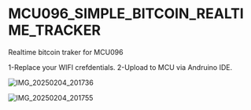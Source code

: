 # MCU096_SIMPLE_BITCOIN_REALTIME_TRACKER
Realtime bitcoin traker for MCU096

1-Replace your WIFI crefdentials.
2-Upload to MCU via Andruino IDE.

![IMG_20250204_201736](https://github.com/user-attachments/assets/2eb475c5-4d74-4615-809f-d04a142c9259)

![IMG_20250204_201755](https://github.com/user-attachments/assets/fec3c8a7-429f-4a41-9775-5d56e936e6f6)
